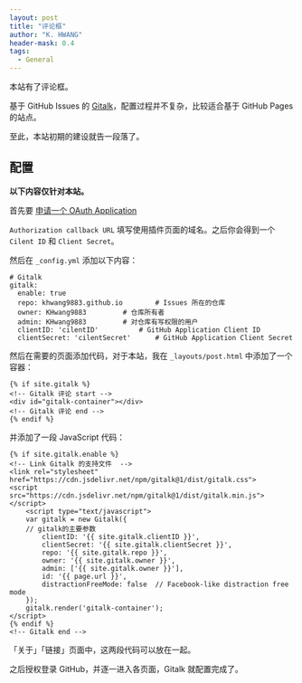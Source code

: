 ```yaml
---
layout: post
title: "评论框"
author: "K. HWANG"
header-mask: 0.4
tags:
  - General
---
```


本站有了评论框。

基于 GitHub Issues 的 [Gitalk](https://github.com/gitalk/gitalk)，配置过程并不复杂，比较适合基于 GitHub Pages 的站点。

至此，本站初期的建设就告一段落了。

## 配置

**以下内容仅针对本站。**

首先要 [申请一个 OAuth Application](https://github.com/settings/applications/new)

`Authorization callback URL` 填写使用插件页面的域名。之后你会得到一个 `Cilent ID` 和 `Client Secret`。

然后在 `_config.yml` 添加以下内容：
```
# Gitalk
gitalk:
  enable: true
  repo: khwang9883.github.io		# Issues 所在的仓库
  owner: KHwang9883			# 仓库所有者
  admin: KHwang9883			# 对仓库有写权限的用户
  clientID: 'cilentID'			# GitHub Application Client ID
  clientSecret: 'cilentSecret'		# GitHub Application Client Secret
```
然后在需要的页面添加代码，对于本站，我在 `_layouts/post.html` 中添加了一个容器：
```             
{% if site.gitalk %}
<!-- Gitalk 评论 start -->
<div id="gitalk-container"></div>
<!-- Gitalk 评论 end -->
{% endif %}
```
并添加了一段 JavaScript 代码：
```
{% if site.gitalk.enable %}
<!-- Link Gitalk 的支持文件  -->
<link rel="stylesheet" href="https://cdn.jsdelivr.net/npm/gitalk@1/dist/gitalk.css">
<script src="https://cdn.jsdelivr.net/npm/gitalk@1/dist/gitalk.min.js"></script>
    <script type="text/javascript">
    var gitalk = new Gitalk({
    // gitalk的主要参数
        clientID: '{{ site.gitalk.clientID }}',
        clientSecret: '{{ site.gitalk.clientSecret }}',
        repo: '{{ site.gitalk.repo }}',
        owner: '{{ site.gitalk.owner }}',
        admin: ['{{ site.gitalk.owner }}'],
        id: '{{ page.url }}',
        distractionFreeMode: false  // Facebook-like distraction free mode
    });
    gitalk.render('gitalk-container');
</script>
{% endif %}
<!-- Gitalk end -->
```
「关于」「链接」页面中，这两段代码可以放在一起。

之后授权登录 GitHub，并逐一进入各页面，Gitalk 就配置完成了。